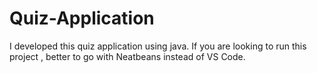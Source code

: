 # Quiz-Application
I developed this quiz application using java.
If you are looking to run this project , better to go with Neatbeans instead of VS Code.
